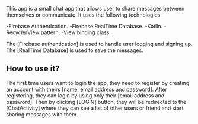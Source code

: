 This app is a small chat app that allows user to share messages between themselves or communicate.
It uses the following technologies:

-Firebase Authentication.
-Firebase RealTime Database.
-Kotlin.
-RecyclerView pattern.
-View binding class.

The [Firebase authentication] is used to handle user logging and signing up.
The [RealTime Database] is used to save the messages.

How to use it?
-------------
The first time users want to login the app, they need to register by creating an account with theirs 
[name, email address and password]. After registering, they can login by using only their [email address
and password]. Then by clicking [LOGIN] button, they will be redirected to the [ChatActivity] where
they can see a list of other users or friend and start sharing messages with them.
